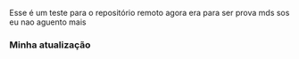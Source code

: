 Esse é um teste para o repositório remoto
agora era para ser prova
mds
sos
eu nao aguento mais
### Minha atualização 